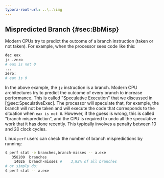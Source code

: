 ```yaml
---
typora-root-url: ..\..\img
---
```


## Mispredicted Branch {#sec:BbMisp}

Modern CPUs try to predict the outcome of a branch instruction (taken or not taken). For example, when the processor sees code like this:

```bash
dec eax
jz .zero
# eax is not 0
...
zero:
# eax is 0
```

In the above example, the `jz` instruction is a branch. Modern CPU architectures try to predict the outcome of every branch to increase performance. This is called "Speculative Execution" that we discussed in [@sec:SpeculativeExec]. The processor will speculate that, for example, the branch will not be taken and will execute the code that corresponds to the situation when `eax is not 0`. However, if the guess is wrong, this is called "branch misprediction", and the CPU is required to undo all the speculative work that it has done recently. This typically involves a penalty between 10 and 20 clock cycles.

Linux `perf` users can check the number of branch mispredictions by running:

```bash
$ perf stat -e branches,branch-misses -- a.exe
   358209  branches
    14026  branch-misses #    3,92% of all branches        
# or simply do:
$ perf stat -- a.exe
```